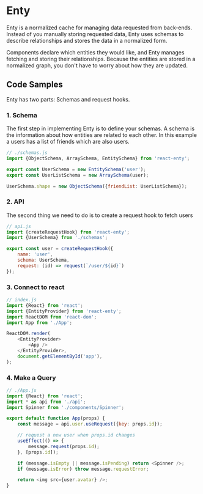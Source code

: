 # Enty

Enty is a normalized cache for managing data requested from back-ends. Instead of you manually storing requested data, Enty uses schemas to describe relationships and stores the data in a normalized form.

Components declare which entities they would like, and Enty manages fetching and storing their relationships. Because the entities are stored in a normalized graph, you don't have to worry about how they are updated.


## Code Samples

Enty has two parts: Schemas and request hooks.

### 1. Schema
The first step in implementing Enty is to define your schemas. A schema is the information about how entities are related to each other. In this example a users has a list of friends which are also users.

```js
// ./schemas.js
import {ObjectSchema, ArraySchema, EntitySchema} from 'react-enty';

export const UserSchema = new EntitySchema('user');
export const UserListSchema = new ArraySchema(user);

UserSchema.shape = new ObjectSchema({friendList: UserListSchema});
```

### 2. API
The second thing we need to do is to create a request hook to fetch users

```js
// api.js
import {createRequestHook} from 'react-enty';
import {UserSchema} from './schemas';

export const user = createRequestHook({
    name: 'user',
    schema: UserSchema,
    request: (id) => request(`/user/${id}`)
});
```

### 3. Connect to react

```js
// index.js
import {React} from 'react';
import {EntityProvider} from 'react-enty';
import ReactDOM from 'react-dom';
import App from './App';

ReactDOM.render(
    <EntityProvider>
        <App />
    </EntityProvider>,
    document.getElementById('app'),
);
```

### 4. Make a Query

```js
// ./App.js
import {React} from 'react';
import * as api from './api';
import Spinner from './components/Spinner';

export default function App(props) {
    const message = api.user.useRequest({key: props.id});

    // request a new user when props.id changes
    useEffect(() => {
        message.request(props.id);
    }, [props.id]);

    if (message.isEmpty || message.isPending) return <Spinner />;
    if (message.isError) throw message.requestError;

    return <img src={user.avatar} />;
}

```

